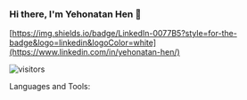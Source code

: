 ### Hi there, I'm Yehonatan Hen 👋
[https://img.shields.io/badge/LinkedIn-0077B5?style=for-the-badge&logo=linkedin&logoColor=white](https://www.linkedin.com/in/yehonatan-hen/)

![visitors](https://visitor-badge.glitch.me/badge?page_id=57364867&left_color=green&right_color=red)

Languages and Tools:


<!--
**YehonatanHen/YehonatanHen** is a ✨ _special_ ✨ repository because its `README.md` (this file) appears on your GitHub profile.

Here are some ideas to get you started:

- 🔭 I’m currently working on ...
- 🌱 I’m currently learning ...
- 👯 I’m looking to collaborate on ...
- 🤔 I’m looking for help with ...
- 💬 Ask me about ...
- 📫 How to reach me: ...
- 😄 Pronouns: ...
- ⚡ Fun fact: ...
-->
